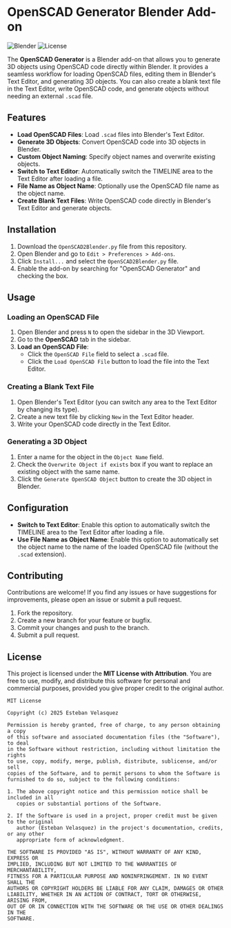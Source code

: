 # OpenSCAD Generator Blender Add-on

![Blender](https://img.shields.io/badge/Blender-3.0%2B-orange)
![License](https://img.shields.io/badge/License-MIT%20with%20Attribution-blue)

The **OpenSCAD Generator** is a Blender add-on that allows you to generate 3D objects using OpenSCAD code directly within Blender. It provides a seamless workflow for loading OpenSCAD files, editing them in Blender's Text Editor, and generating 3D objects. You can also create a blank text file in the Text Editor, write OpenSCAD code, and generate objects without needing an external `.scad` file.

## Features

- **Load OpenSCAD Files**: Load `.scad` files into Blender's Text Editor.
- **Generate 3D Objects**: Convert OpenSCAD code into 3D objects in Blender.
- **Custom Object Naming**: Specify object names and overwrite existing objects.
- **Switch to Text Editor**: Automatically switch the TIMELINE area to the Text Editor after loading a file.
- **File Name as Object Name**: Optionally use the OpenSCAD file name as the object name.
- **Create Blank Text Files**: Write OpenSCAD code directly in Blender's Text Editor and generate objects.

## Installation

1. Download the `OpenSCAD2Blender.py` file from this repository.
2. Open Blender and go to `Edit > Preferences > Add-ons`.
3. Click `Install...` and select the `OpenSCAD2Blender.py` file.
4. Enable the add-on by searching for "OpenSCAD Generator" and checking the box.

## Usage

### Loading an OpenSCAD File
1. Open Blender and press `N` to open the sidebar in the 3D Viewport.
2. Go to the **OpenSCAD** tab in the sidebar.
3. **Load an OpenSCAD File**:
   - Click the `OpenSCAD File` field to select a `.scad` file.
   - Click the `Load OpenSCAD File` button to load the file into the Text Editor.

### Creating a Blank Text File
1. Open Blender's Text Editor (you can switch any area to the Text Editor by changing its type).
2. Create a new text file by clicking `New` in the Text Editor header.
3. Write your OpenSCAD code directly in the Text Editor.

### Generating a 3D Object
1. Enter a name for the object in the `Object Name` field.
2. Check the `Overwrite Object if exists` box if you want to replace an existing object with the same name.
3. Click the `Generate OpenSCAD Object` button to create the 3D object in Blender.

## Configuration

- **Switch to Text Editor**: Enable this option to automatically switch the TIMELINE area to the Text Editor after loading a file.
- **Use File Name as Object Name**: Enable this option to automatically set the object name to the name of the loaded OpenSCAD file (without the `.scad` extension).

## Contributing
Contributions are welcome! If you find any issues or have suggestions for improvements, please open an issue or submit a pull request.

1. Fork the repository. 
2. Create a new branch for your feature or bugfix. 
3. Commit your changes and push to the branch. 
4. Submit a pull request.

## License

This project is licensed under the **MIT License with Attribution**. You are free to use, modify, and distribute this software for personal and commercial purposes, provided you give proper credit to the original author.

```plaintext
MIT License

Copyright (c) 2025 Esteban Velasquez

Permission is hereby granted, free of charge, to any person obtaining a copy
of this software and associated documentation files (the "Software"), to deal
in the Software without restriction, including without limitation the rights
to use, copy, modify, merge, publish, distribute, sublicense, and/or sell
copies of the Software, and to permit persons to whom the Software is
furnished to do so, subject to the following conditions:

1. The above copyright notice and this permission notice shall be included in all
   copies or substantial portions of the Software.

2. If the Software is used in a project, proper credit must be given to the original
   author (Esteban Velasquez) in the project's documentation, credits, or any other
   appropriate form of acknowledgment.

THE SOFTWARE IS PROVIDED "AS IS", WITHOUT WARRANTY OF ANY KIND, EXPRESS OR
IMPLIED, INCLUDING BUT NOT LIMITED TO THE WARRANTIES OF MERCHANTABILITY,
FITNESS FOR A PARTICULAR PURPOSE AND NONINFRINGEMENT. IN NO EVENT SHALL THE
AUTHORS OR COPYRIGHT HOLDERS BE LIABLE FOR ANY CLAIM, DAMAGES OR OTHER
LIABILITY, WHETHER IN AN ACTION OF CONTRACT, TORT OR OTHERWISE, ARISING FROM,
OUT OF OR IN CONNECTION WITH THE SOFTWARE OR THE USE OR OTHER DEALINGS IN THE
SOFTWARE.
